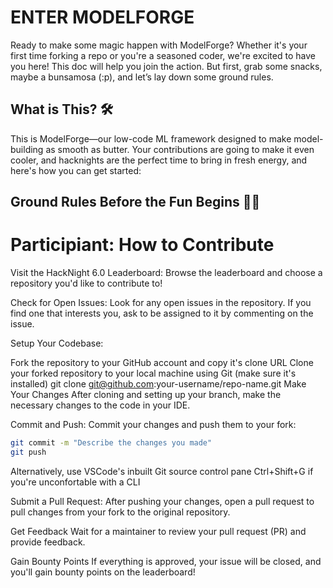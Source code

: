 # ENTER MODELFORGE

Ready to make some magic happen with ModelForge? Whether it's your first time forking a repo or you're a seasoned coder, we're excited to have you here! This doc will help you join the action. But first, grab some snacks, maybe a bunsamosa (:p), and let’s lay down some ground rules.

## What is This? 🛠️

This is ModelForge—our low-code ML framework designed to make model-building as smooth as butter. Your contributions are going to make it even cooler, and hacknights are the perfect time to bring in fresh energy, and here's how you can get started:


## Ground Rules Before the Fun Begins 🧑‍💻

# Participiant: How to Contribute
Visit the HackNight 6.0 Leaderboard: Browse the leaderboard and choose a repository you'd like to contribute to!

Check for Open Issues: Look for any open issues in the repository. If you find one that interests you, ask to be assigned to it by commenting on the issue.

Setup Your Codebase:

Fork the repository to your GitHub account and copy it's clone URL
Clone your forked repository to your local machine using Git (make sure it's installed)
git clone git@github.com:your-username/repo-name.git
Make Your Changes After cloning and setting up your branch, make the necessary changes to the code in your IDE.

Commit and Push: Commit your changes and push them to your fork:
```bash
git commit -m "Describe the changes you made"
git push
```
Alternatively, use VSCode's inbuilt Git source control pane Ctrl+Shift+G if you're unconfortable with a CLI

Submit a Pull Request: After pushing your changes, open a pull request to pull changes from your fork to the original repository.

Get Feedback Wait for a maintainer to review your pull request (PR) and provide feedback.

Gain Bounty Points If everything is approved, your issue will be closed, and you'll gain bounty points on the leaderboard!

